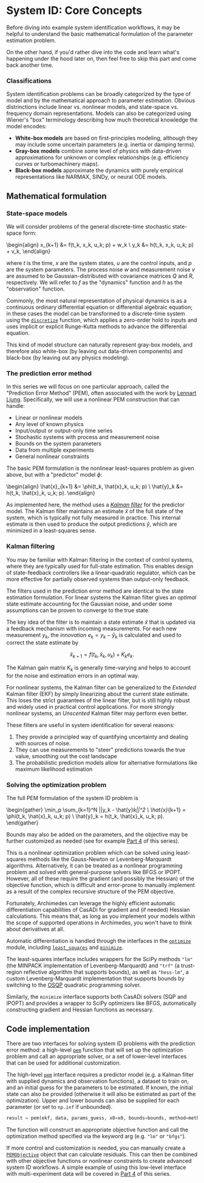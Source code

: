 # System ID: Core Concepts

Before diving into example system identification workflows, it may be helpful to understand the basic mathematical formulation of the parameter estimation problem.

On the other hand, if you'd rather dive into the code and learn what's happening under the hood later on, then feel free to skip this part and come back another time.

### Classifications

System identification problems can be broadly categorized by the type of model and by the mathematical approach to parameter estimation.
Obvious distrinctions include linear vs. nonlinear models, and state-space vs. frequency domain representations.
Models can also be categorized using Wiener's "box" terminology describing how much theoretical knowledge the model encodes:

- **White-box models** are based on first-principles modeling, although they may include some uncertain parameters (e.g. inertia or damping terms).
- **Gray-box models** combine some level of physics with data-driven approximations for unknown or complex relationships (e.g. efficiency curves or turbomachinery maps).
- **Black-box models** approximate the dynamics with purely empirical representations like NARMAX, SINDy, or neural ODE models.

<!-- TODO: Include "box" graphic here -->
<!-- https://en.wikipedia.org/wiki/System_identification#/media/File:System_identification_methods.png -->

## Mathematical formulation

### State-space models

We will consider problems of the general discrete-time stochastic state-space form:

\begin{align}
x_{k+1} &= f(t_k, x_k, u_k; p) + w_k \\
y_k &= h(t_k, x_k, u_k; p) + v_k,
\end{align}

where $t$ is the time, $x$ are the system states, $u$ are the control inputs, and $p$ are the system parameters.
The process noise $w$ and measurement noise $v$ are assumed to be Gaussian-distributed with covariance matrices $Q$ and $R$, respectively.
We will refer to $f$ as the "dynamics" function and $h$ as the "observation" function.

Commonly, the most natural representation of physical dynamics is as a continuous ordinary differential equation or differential algebraic equation; in these cases the model can be transformed to a discrete-time system using the [`discretize`](#archimedes.discretize) function, which applies a zero-order hold to inputs and uses implicit or explicit Runge-Kutta methods to advance the differential equation.

This kind of model structure can naturally represent gray-box models, and therefore also white-box (by leaving out data-driven components) and black-box (by leaving out any physics modeling).

### The prediction error method

In this series we will focus on one particular approach, called the "Prediction Error Method" (PEM), often associated with the work by [Lennart Ljung](https://www.mit.bme.hu/system/files/oktatas/targyak/9132/Ljung_L_System_Identification_Theory_for_User-ed2.pdf).
Specifically, we will use a nonlinear PEM construction that can handle:

- Linear or nonlinear models
- Any level of known physics
- Input/output or output-only time series
- Stochastic systems with process and measurement noise
- Bounds on the system parameters
- Data from multiple experiments
- General nonlinear constraints

The basic PEM formulation is the nonlinear least-squares problem as given above, but with a "predictor" model $\phi$:

\begin{align}
\hat{x}_{k+1} &= \phi(t_k, \hat{x}_k, u_k; p) \\
\hat{y}_k &= h(t_k, \hat{x}_k, u_k; p).
\end{align}

As implemented here, the method uses a [_Kalman filter_](https://en.wikipedia.org/wiki/Kalman_filter) for the predictor model.
The Kalman filter maintains an estimate $\hat{x}$ of the full state of the system, which is typically not fully measured in practice.
This internal estimate is then used to produce the output predictions $\hat{y}$, which are minimized in a least-squares sense.

### Kalman filtering

You may be familiar with Kalman filtering in the context of control systems, where they are typically used for full-state estimation.
This enables design of state-feedback controllers like a linear-quadratic regulator, which can be more effective for partially observed systems than output-only feedback.

The filters used in the prediction error method are identical to the state estimation formulation.
For linear systems the Kalman filter gives an _optimal_ state estimate accounting for the Gaussian noise, and under some assumptions can be proven to converge to the true state.

The key idea of the filter is to maintain a state estimate $\hat{x}$ that is updated via a feedback mechanism with incoming measurements.
For each new measurement $y_k$, the _innovation_ $e_k = y_k - \hat{y}_k$ is calculated and used to correct the state estimate by

$$
\hat{x}_{k+1} = f(t_k, \hat{x}_k, u_k) + K_k e_k.
$$

The Kalman gain matrix $K_k$ is generally time-varying and helps to account for the noise and estimation errors in an optimal way.

For nonlinear systems, the Kalman filter can be generalized to the _Extended_ Kalman filter (EKF) by simply linearizing about the current state estimate.
This loses the strict guarantees of the linear filter, but is still highly robust and widely used in practical control applications.
For more strongly nonlinear systems, an _Unscented_ Kalman filter may perform even better.

These filters are useful in system identification for several reasons:

1. They provide a principled way of quantifying uncertainty and dealing with sources of noise.
2. They can use measurements to "steer" predictions towards the true value, smoothing out the cost landscape
3. The probabilistic prediction models allow for alternative formulations like maximum likelihood estimation

<!-- TODO: Compare forward prediction vs Kalman estimate for second-order system -->

### Solving the optimization problem

The full PEM formulation of the system ID problem is

\begin{gather}
\min_p \sum_{k=1}^N ||y_k - \hat{y}_k||^2 \\
\hat{x}_{k+1} = \phi(t_k, \hat{x}_k, u_k; p) \\
\hat{y}_k = h(t_k, \hat{x}_k, u_k; p).
\end{gather}

Bounds may also be added on the parameters, and the objective may be further customized as needed (see for example [Part 4](
../../generated/notebooks/sysid/sysid04) of this series).

This is a nonlinear optimization problem which can be solved using least-squares methods like the Gauss-Newton or Levenberg-Marquardt algorithms.
Alternatively, it can be treated as a nonlinear programming problem and solved with general-purpose solvers like BFGS or IPOPT.
However, all of these require the gradient (and possibly the Hessian) of the objective function, which is difficult and error-prone to manually implement as a result of the complex recursive structure of the PEM objective.

Fortunately, Archimedes can leverage the highly efficient automatic differentiation capabilities of CasADi for gradient and (if needed) Hessian calculations.
This means that, as long as you implement your models within the scope of supported operations in Archimedes, you won't have to think about derivatives at all.

Automatic differentiation is handled through the interfaces in the [`optimize`](#archimedes.optimize) module, including [`least_squares`](#archimedes.optimize.least_squares) and [`minimize`](#archimedes.optimize.minimize).

The least-squares interface includes wrappers for the SciPy methods `"lm"` (the MINPACK implementation of Levenberg-Marquardt) and `"trf"` (a trust-region reflective algorithm that supports bounds), as well as `"hess-lm"`, a custom Levenberg-Marquardt implementation that supports bounds by switching to the [OSQP](https://osqp.org/) quadratic programming solver.

Similarly, the `minimize` interface supports both CasADi solvers (SQP and IPOPT) and provides a wrapper to SciPy optimizers like BFGS, automatically constructing gradient and Hessian functions as necessary.

## Code implementation

There are two interfaces for solving system ID problems with the prediction error method: a high-level [`pem`](#archimedes.sysid.pem) function that will set up the optimization problem and call an appropriate solver, or a set of lower-level interfaces that can be used for additional customization.

The high-level [`pem`](#archimedes.sysid.pem) interface requires a predictor model (e.g. a Kalman filter with supplied dynamics and observation functions), a dataset to train on, and an initial guess for the parameters to be estimated.
If known, the initial state can also be provided (otherwise it will also be estimated as part of the optimization).
Upper and lower bounds can also be supplied for each parameter (or set to `np.inf` if unbounded).

```python
result = pem(ekf, data, params_guess, x0=x0, bounds=bounds, method=method)
```

The function will construct an appropriate objective function and call the optimization method specified via the keyword arg (e.g. `"lm"` or `"bfgs"`).

If more control and customization is needed, you can manually create a [`PEMObjective`](#archimedes.sysid.PEMObjective) object that can calculate residuals.  This can then be combined with other objective functions or nonlinear constraints to create advanced system ID workflows.
A simple example of using this low-level interface with multi-experiment data will be covered in [Part 4](
../../generated/notebooks/sysid/sysid04) of this series.